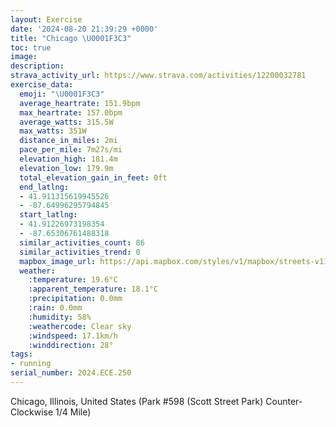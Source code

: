 ```yaml
---
layout: Exercise
date: '2024-08-20 21:39:29 +0000'
title: "Chicago \U0001F3C3"
toc: true
image:
description:
strava_activity_url: https://www.strava.com/activities/12200032781
exercise_data:
  emoji: "\U0001F3C3"
  average_heartrate: 151.9bpm
  max_heartrate: 157.0bpm
  average_watts: 315.5W
  max_watts: 351W
  distance_in_miles: 2mi
  pace_per_mile: 7m27s/mi
  elevation_high: 181.4m
  elevation_low: 179.9m
  total_elevation_gain_in_feet: 0ft
  end_latlng:
  - 41.911315619945526
  - -87.64996295794845
  start_latlng:
  - 41.91226973198354
  - -87.65306761488318
  similar_activities_count: 86
  similar_activities_trend: 0
  mapbox_image_url: https://api.mapbox.com/styles/v1/mapbox/streets-v11/static/path-5+787af2-1.0(e%7Bx~Fll~uOEwBGc%40BMFOt%40%7D%40Pc%40b%40u%40Z_%40%60%40y%40Ha%40Ac%40Bg%40McTAkHBs%40DIJARB%5ECPBX%3FJ%40BDBP%40%5C%3FfELh%40TPPFzAGZSLSDO%3FS%3Fk%40CM%3FoAC%5BI%5BQSUI%5DAs%40DM%40KFQRGNEZ%3Fr%40B%60BBZHVHLJFRD~AGTQNUFQEsCGq%40O%5DQMKCi%40%3Fu%40FQJMTGZCb%40%40~BB%5EJTVRJBl%40Al%40CRGRUHU%40SCsCEa%40IWIKQI_%40GkAHIDKLM%5EE%60%40%3FrA%40t%40Hn%40RVHDJ%40n%40%3Ft%40GPIT_%40%40S%3F%7DBEu%40GWGMOOYGaAEu%40%40QCUIq%40G%5B%40YFKFCD%3FRBn%40%3FjBDbCEdBDjA%40r%40Ez%40HxAGj%40Ff%40%3F%60AI%5EBNJZG%5C),pin-s-s+e5b22e(-87.65143,41.91171),pin-s-f+89ae00(-87.64833000000002,41.91085999999997)/auto/800x800?access_token=pk.eyJ1Ijoiam9zaGJlY2ttYW4iLCJhIjoiY205eWR2aDd1MWZ6djJrbXc4a3M0bWZleiJ9.XiG9OWkNcZk2QzjJbxLB4A
  weather:
    :temperature: 19.6°C
    :apparent_temperature: 18.1°C
    :precipitation: 0.0mm
    :rain: 0.0mm
    :humidity: 58%
    :weathercode: Clear sky
    :windspeed: 17.1km/h
    :winddirection: 28°
tags:
- running
serial_number: 2024.ECE.250
---
```

Chicago, Illinois, United States (Park #598 (Scott Street Park) Counter-Clockwise 1/4 Mile)
